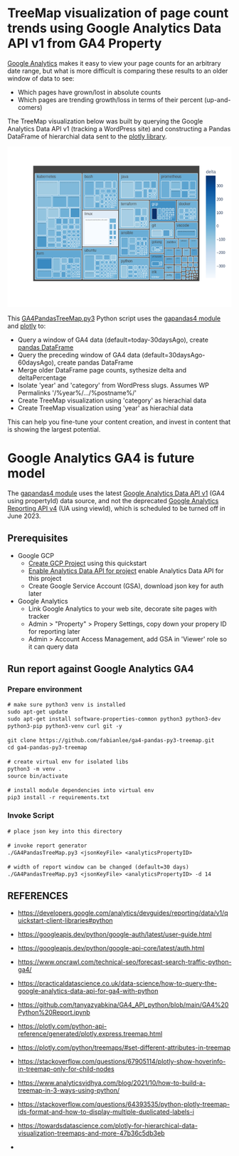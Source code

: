 # TreeMap visualization of page count trends using Google Analytics Data API v1 from GA4 Property

[Google Analytics](https://analytics.google.com/) makes it easy to view your page counts for an arbitrary date range, but what is more difficult is comparing these results to an older window of data to see:

* Which pages have grown/lost in absolute counts
* Which pages are trending growth/loss in terms of their percent (up-and-comers)

The TreeMap visualization below was built by querying the Google Analytics Data API v1 (tracking a WordPress site) and constructing a Pandas DataFrame of hierarchial data sent to the [plotly library](https://plotly.com/python/).

![TreeMap visualization of page count trends](docs/GA4-treemap-category.png "treemap")

This [GA4PandasTreeMap.py3](GA4PandasTreeMap.py3) Python script uses the [gapandas4 module](https://github.com/practical-data-science/gapandas4) and [plotly](https://plotly.com/python/) to:

* Query a window of GA4 data (default=today-30daysAgo), create [pandas DataFrame](https://www.geeksforgeeks.org/python-pandas-dataframe/)
* Query the preceding window of GA4 data (default=30daysAgo-60daysAgo), create pandas DataFrame
* Merge older DataFrame page counts, sythesize delta and deltaPercentage
* Isolate 'year' and 'category' from WordPress slugs. Assumes WP Permalinks '/%year%/.../%postname%/'
* Create TreeMap visualization using 'category' as hierachial data
* Create TreeMap visualization using 'year' as hierachial data

This can help you fine-tune your content creation, and invest in content that is showing the largest potential.

# Google Analytics GA4 is future model

The [gapandas4 module](https://github.com/practical-data-science/gapandas4) uses the latest [Google Analytics Data API v1](https://developers.google.com/analytics/devguides/reporting/data/v1) (GA4 using propertyId) data source, and not the deprecated [Google Analytics Reporting API v4](https://developers.google.com/analytics/devguides/reporting/core/v4) (UA using viewId), which is scheduled to be turned off in June 2023.


## Prerequisites

* Google GCP
  * [Create GCP Project](https://developers.google.com/analytics/devguides/reporting/core/v4/quickstart/service-py) using this quickstart
  * [Enable Analytics Data API for project](https://console.cloud.google.com/start/api?id=analyticsreporting.googleapis.com&credential=client_key) enable Analytics Data API for this project
  * Create Google Service Account (GSA), download json key for auth later
* Google Analytics
  * Link Google Analytics to your web site, decorate site pages with tracker
  * Admin > "Property" > Propery Settings, copy down your propery ID for reporting later
  * Admin > Account Access Management, add GSA in 'Viewer' role so it can query data


## Run report against Google Analytics GA4

### Prepare environment

```
# make sure python3 venv is installed
sudo apt-get update
sudo apt-get install software-properties-common python3 python3-dev python3-pip python3-venv curl git -y

git clone https://github.com/fabianlee/ga4-pandas-py3-treemap.git
cd ga4-pandas-py3-treemap

# create virtual env for isolated libs
python3 -m venv .
source bin/activate

# install module dependencies into virtual env
pip3 install -r requirements.txt
```

### Invoke Script

```
# place json key into this directory

# invoke report generator
./GA4PandasTreeMap.py3 <jsonKeyFile> <analyticsPropertyID>

# width of report window can be changed (default=30 days)
./GA4PandasTreeMap.py3 <jsonKeyFile> <analyticsPropertyID> -d 14
```



## REFERENCES

* https://developers.google.com/analytics/devguides/reporting/data/v1/quickstart-client-libraries#python
* https://googleapis.dev/python/google-auth/latest/user-guide.html
* https://googleapis.dev/python/google-api-core/latest/auth.html
* https://www.oncrawl.com/technical-seo/forecast-search-traffic-python-ga4/
* https://practicaldatascience.co.uk/data-science/how-to-query-the-google-analytics-data-api-for-ga4-with-python
* https://github.com/tanyazyabkina/GA4_API_python/blob/main/GA4%20Python%20Report.ipynb

* https://plotly.com/python-api-reference/generated/plotly.express.treemap.html
* https://plotly.com/python/treemaps/#set-different-attributes-in-treemap
* https://stackoverflow.com/questions/67905114/plotly-show-hoverinfo-in-treemap-only-for-child-nodes
* https://www.analyticsvidhya.com/blog/2021/10/how-to-build-a-treemap-in-3-ways-using-python/
* https://stackoverflow.com/questions/64393535/python-plotly-treemap-ids-format-and-how-to-display-multiple-duplicated-labels-i
* https://towardsdatascience.com/plotly-for-hierarchical-data-visualization-treemaps-and-more-47b36c5db3eb


* 
